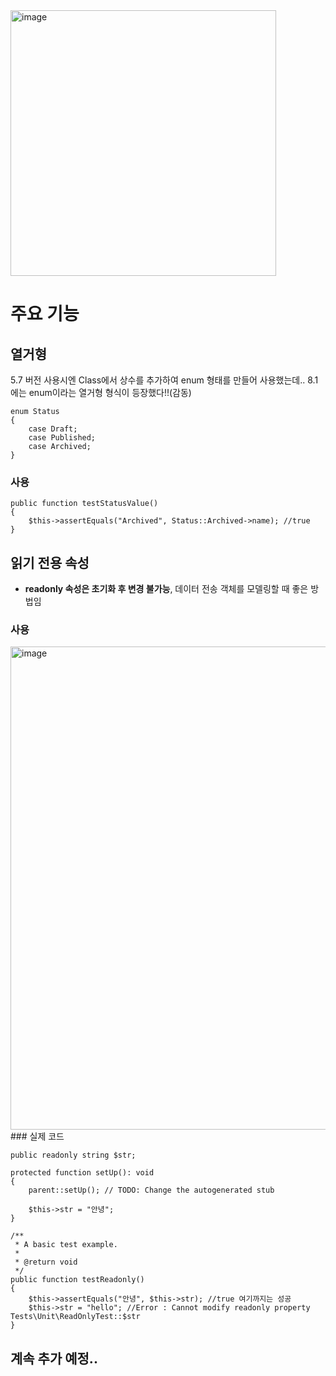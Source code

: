 <img width="425" alt="image" src="https://user-images.githubusercontent.com/14108487/168473743-561ee72f-9af3-45b5-a932-e9eaa1dc157b.png">


# 주요 기능

## 열거형
5.7 버전 사용시엔 Class에서 상수를 추가하여 enum 형태를 만들어 사용했는데.. 8.1에는 enum이라는 열거형 형식이 등장했다!!(감동)
```
enum Status
{
    case Draft;
    case Published;
    case Archived;
}
```
### 사용
```
public function testStatusValue()
{
    $this->assertEquals("Archived", Status::Archived->name); //true
}
```

## 읽기 전용 속성
- **readonly 속성은 초기화 후 변경 불가능**, 데이터 전송 객체를 모델링할 때 좋은 방법임
### 사용 
<img width="773" alt="image" src="https://user-images.githubusercontent.com/14108487/168474352-6c38d2ae-4408-47db-b639-9c237588c620.png">
### 실제 코드

```
public readonly string $str;

protected function setUp(): void
{
    parent::setUp(); // TODO: Change the autogenerated stub

    $this->str = "안녕";
}

/**
 * A basic test example.
 *
 * @return void
 */
public function testReadonly()
{
    $this->assertEquals("안녕", $this->str); //true 여기까지는 성공
    $this->str = "hello"; //Error : Cannot modify readonly property Tests\Unit\ReadOnlyTest::$str
}
```

## 계속 추가 예정..

